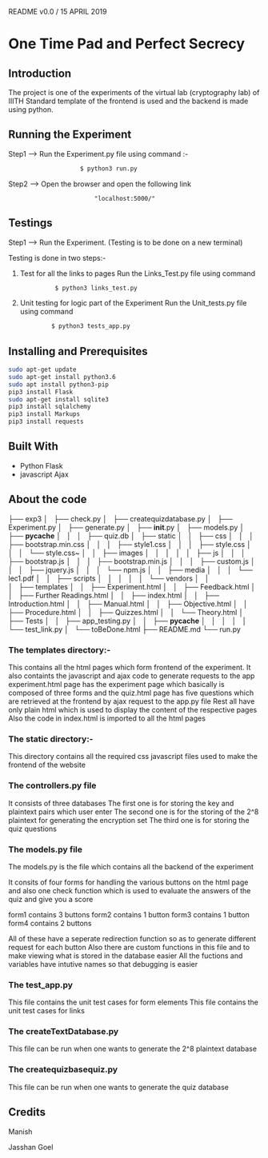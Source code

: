 README v0.0 / 15 APRIL 2019

# One Time Pad and Perfect Secrecy

## Introduction

The project is one of the experiments of the virtual lab (cryptography lab) of IIITH
Standard template of the frontend is used and the backend is made using python.

## Running the Experiment

Step1 --> Run the Experiment.py file using command :-
```python
					$ python3 run.py
```

Step2 --> Open the browser and open the following link
				
							"localhost:5000/"

## Testings

Step1 --> Run the Experiment.
(Testing is to be done on a new terminal) 

Testing is done in two steps:-
1) Test for all the links to pages
		Run the Links_Test.py file using command
```python
			 $ python3 links_test.py		
```

2) Unit testing for logic part of the Experiment
		Run the Unit_tests.py file using command
```python
			$ python3 tests_app.py				
```				

## Installing and Prerequisites

```bash
sudo apt-get update
sudo apt-get install python3.6
sudo apt install python3-pip
pip3 install Flask
sudo apt-get install sqlite3
pip3 install sqlalchemy
pip3 install Markups
pip3 install requests
```

## Built With

* Python Flask
* javascript Ajax


## About the code
├── exp3
│   ├── check.py
│   ├── createquizdatabase.py
│   ├── Experiment.py
│   ├── generate.py
│   ├── __init__.py
│   ├── models.py
│   ├── __pycache__
│   │   
│   ├── quiz.db
│   ├── static
│   │   ├── css
│   │   │   ├── bootstrap.min.css
│   │   │   ├── style1.css
│   │   │   ├── style.css
│   │   │   └── style.css~
│   │   ├── images
│   │   │   
│   │   ├── js
│   │   │   ├── bootstrap.js
│   │   │   ├── bootstrap.min.js
│   │   │   ├── custom.js
│   │   │   ├── jquery.js
│   │   │   └── npm.js
│   │   ├── media
│   │   │   └── lec1.pdf
│   │   ├── scripts
│   │   │  
│   │   └── vendors
│   │       
│   ├── templates
│   │   ├── Experiment.html
│   │   ├── Feedback.html
│   │   ├── Further Readings.html
│   │   ├── index.html
│   │   ├── Introduction.html
│   │   ├── Manual.html
│   │   ├── Objective.html
│   │   ├── Procedure.html
│   │   ├── Quizzes.html
│   │   └── Theory.html
│   ├── Tests
│   │   ├── app_testing.py
│   │   ├── __pycache__
│   │  	│   
│   │   └── test_link.py
│   └── toBeDone.html
├── README.md
└── run.py


### The templates directory:- 
This contains all the html pages which form frontend of the experiment. It also containts the javascript and ajax code to generate requests to the app
experiment.html page has the experiment page which basically is composed of three forms and the quiz.html page has five questions which are retrieved at the frontend by ajax request to the app.py file
Rest all have only plain html which is used to display the content of the respective pages
Also the code in index.html is imported to all the html pages 

### The static directory:-
This directory contains all the required css javascript files used to make the frontend of the website
### The controllers.py file

It consists of three databases
The first one is for storing the  key and plaintext pairs which user enter
The second one is for the storing of the 2^8 plaintext for generating the encryption set
The third one is for storing the quiz questions

### The models.py file
The models.py is the file which contains all the backend of the experiment

It consits of four forms for handling the various buttons on the html page and also one check function which is used to evaluate the answers of the quiz and give you a score

form1 contains 3 buttons
form2 contains 1 button
form3 contains 1 button
form4 contains 2 buttons

All of these have a seperate redirection function so as to generate different request for each button
Also there are custom functions in this file and to make viewing what is stored in the database easier
All the fuctions and variables have intutive names so that debugging is easier

### The test_app.py
This file contains the unit test cases for form elements
This file contains the unit test cases for links 

### The createTextDatabase.py
This file can be run when one wants to generate the 2^8 plaintext database
### The createquizbasequiz.py
This file can be run when one wants to generate the quiz database

## Credits

Manish

Jasshan Goel

